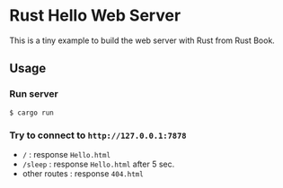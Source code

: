 # Rust Hello Web Server

This is a tiny example to build the web server with Rust from Rust Book.

## Usage

### Run server

```shell
$ cargo run
```

### Try to connect to `http://127.0.0.1:7878`

- `/` : response `Hello.html`
- `/sleep` : response `Hello.html` after 5 sec.
- other routes : response `404.html`
